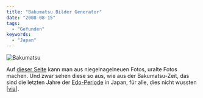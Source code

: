 ```yaml
---
title: "Bakumatsu Bilder Generator"
date: "2008-08-15"
tags:
  - "Gefunden"
keywords:
  - "Japan"
---
```


![Bakumatsu](/images/codecandies/ZZ2DE4EEEA.jpg)

Auf [dieser Seite](http://labs.wanokoto.jp/olds) kann man aus niegelnagelneuen Fotos, uralte Fotos machen. Und zwar sehen diese so aus, wie aus der Bakumatsu-Zeit, das sind die letzten Jahre der [Edo-Periode](http://de.wikipedia.org/wiki/Edo-Zeit) in Japan, für alle, dies nicht wussten \[[via](http://xorsyst.com/japan/bakumatsu-koshashin-picture-generator/)\].
